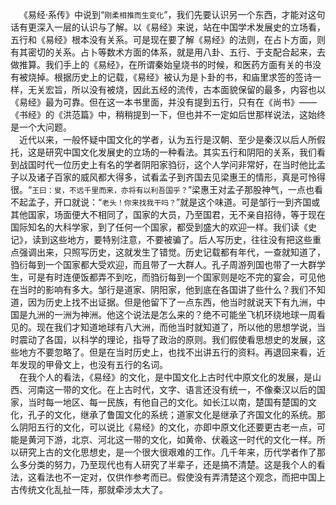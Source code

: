 &emsp;《易经·系传》中说到“``刚柔相推而生变化``”，我们先要认识另一个东西，才能对这句话有更深入一层的认识与了解。以《易经》来说，站在中国学术发展史的立场看，五行和《易经》根本没有关系。可是现在要了解《易经》的法则，在占卜方面，则有其密切的关系。占卜等数术方面的体系，就是用八卦、五行、于支配合起来，去做推算。我们手上的《易经》，在所谓秦始皇烧书的时候，和医药方面有关的书没有被烧掉。根据历史上的记载，《易经》被认为是卜卦的书，和庙里求签的签诗一样，无关宏旨，所以没有被烧，因此五经的流传，古本面貌保留的最多，内容也以《易经》最为可靠。但在这一本书里面，并没有提到五行，只有在《尚书》——《书经》的《洪范篇》中，稍稍提到一下，但也并不一定如后世那样说法，这始终是一个大问题。<br>&emsp;近代以来，一般怀疑中国文化的学者，认为五行是汉朝、至少是秦汉以后人所假托，这是研究中国文化发展史的立场的一种看法。其实五行和阴阳的关系，我们看到战国时代一位历史上有名的学者阴阳家驺衍，这个人学问非常好，在当时他比孟子以及诸子百家的威风都大得多，试看孟子到齐国去见梁惠王的情形，真是可怜得很。“``王曰：叟，不远千里而来，亦将有以利吾国乎？``”梁惠王对孟子那股神气，一点也看不起孟子，开口就说：“``老头！你来找我干吗？``”就是这个味道。可是邹行一到齐国或其他国家，场面便大不相同了，国家的大员，乃至国君，无不亲自招待，等于现在国际知名的大科学家，到了任何一个国家，都受到盛大的欢迎一样。我们读《史记》，读到这些地方，要特别注意，不要被骗了。后人写历史，往往没有把这些重点强调出来，只照写历史，这就发生了错觉。历史记载都有年代，一查就知道了，驺衍每到一个国家都大受欢迎，而且带了一大群人。孔子周游列国也带了一大群学生，可是有时连便饭都弄不到吃，而驺衍每到一个国家则是吃不完的宴会，可见他在当时的影响有多大。邹行是道家、阴阳家，他到底在各国讲了些什么？我们不知道，因为历史上找不出证据。但是他留下了一点东西，他当时就说天下有九洲，中国是九洲的一洲为神洲。他这个说法是怎么来的？绝不可能坐飞机环绕地球一周看见的。现在我们才知道地球有八大洲，而他当时就知道了，所以他的思想学说，当时震动了各国，以科学的理论，指导了政治的原则。我们假使看思想史的发展，这些地方不要忽略了。但是在当时历史上，也找不出讲五行的资料。再退回来看，近年发现的甲骨文上，也没有五行的名词。<br>&emsp;在我个人的看法，《易经》的文化，是中国文化上古时代中原文化的发展，是山西、河南这一带的文化。在上古时代，文字、语言还没有统一，不像秦汉以后的国家，当时每一地区、每一民族，有他自己的文化。如长江以南，楚国有楚国的文化，孔子的文化，继承了鲁国文化的系统；道家文化是继承了齐国文化的系统。那么阴阳五行的文化，可以说比《易经》的文化，亦即中原文化还要更古老一点，可能是黄河下游，北京、河北这一带的文化，如黄帝、伏羲这一时代的文化一样。所以研究上古的文化思想史，是一个很大很艰难的工作。几千年来，历代学者作了那么多分类的努力，乃至现代也有人研究了半辈子，还是搞不清楚。这是我个人的看法，这看法也不一定对，仅供作参考而已。假使没有弄清楚这个观念，而把中国上古传统文化乱扯一阵，那就牵涉太大了。<br>